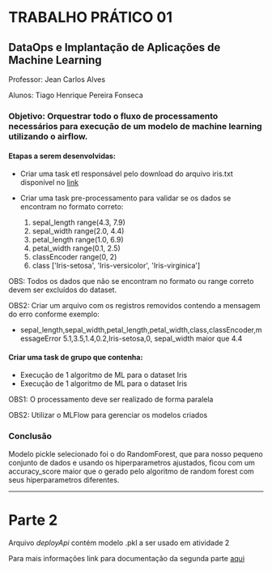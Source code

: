 # TRABALHO PRÁTICO 01

## DataOps e Implantação de Aplicações de Machine Learning

Professor: Jean Carlos Alves

Alunos: Tiago Henrique Pereira Fonseca

### Objetivo: Orquestrar todo o fluxo de processamento necessários para execução de um modelo de machine learning utilizando o airflow.

#### Etapas a serem desenvolvidas:

- Criar uma task etl responsável pelo download do arquivo iris.txt disponível no [link](https://drive.google.com/uc?export=download&id=1rZgVuwYon_3QogTr0-v480PRpi-2l1-v)

- Criar uma task pre-processamento para validar se os dados se encontram no formato correto:
    1. sepal_length range(4.3, 7.9)
    2. sepal_width range(2.0, 4.4)
    3. petal_length range(1.0, 6.9)
    4. petal_width range(0.1, 2.5)
    5. classEncoder range(0, 2)
    6. class ['Iris-setosa', 'Iris-versicolor', 'Iris-virginica']

OBS: Todos os dados que não se encontram no formato ou range correto devem ser excluídos do dataset.

OBS2: Criar um arquivo com os registros removidos contendo a mensagem do erro conforme exemplo:

- sepal_length,sepal_width,petal_length,petal_width,class,classEncoder,messageError 5.1,3.5,1.4,0.2,Iris-setosa,0, sepal_width maior que 4.4

#### Criar uma task de grupo que contenha:
- Execução de 1 algoritmo de ML para o dataset Iris
- Execução de 1 algoritmo de ML para o dataset Iris

OBS1: O processamento deve ser realizado de forma paralela

OBS2: Utilizar o MLFlow para gerenciar os modelos criados


### Conclusão

Modelo pickle selecionado foi o do RandomForest, que para nosso pequeno conjunto de dados e usando os hiperparametros ajustados, ficou com um accuracy_score maior que o gerado pelo algoritmo de random forest com seus hiperparametros diferentes.

---

# Parte 2

Arquivo *deployApi* contém modelo .pkl a ser usado em atividade 2

Para mais informações link para documentação da segunda parte [aqui](deployApi/README.md)